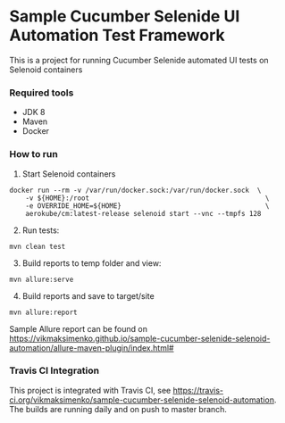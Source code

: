 Sample Cucumber Selenide UI Automation Test Framework
=====================================================

This is a project for running Cucumber Selenide automated UI tests on Selenoid containers

### Required tools
 
* JDK 8
* Maven
* Docker 

### How to run


1. Start Selenoid containers 
```
docker run --rm -v /var/run/docker.sock:/var/run/docker.sock  \
    -v ${HOME}:/root                                            \
    -e OVERRIDE_HOME=${HOME}                                    \
    aerokube/cm:latest-release selenoid start --vnc --tmpfs 128
```
2. Run tests:
```
mvn clean test
```
3. Build reports to temp folder and view:    
```
mvn allure:serve
```
4. Build reports and save to target/site
```
mvn allure:report
```

Sample Allure report can be found on https://vikmaksimenko.github.io/sample-cucumber-selenide-selenoid-automation/allure-maven-plugin/index.html#

### Travis CI Integration

This project is integrated with Travis CI, see https://travis-ci.org/vikmaksimenko/sample-cucumber-selenide-selenoid-automation. The builds are running daily and on push to master branch.
